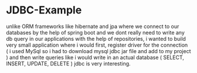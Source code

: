 # JDBC-Example

unlike ORM frameworks like hibernate and jpa where we connect to our databases by the help of spring boot and we dont really need to write any db query in our applications with the help of repositories,
i wanted to build very small application where i would first, register driver for the connection ( i used MySql so i had to download mysql jdbc jar file and add to my project )
and then write queries like i would write in an actual database ( SELECT, INSERT, UPDATE, DELETE )
jdbc is very interesting.
